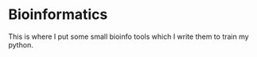 # Bioinformatics
This is where I put some small bioinfo tools which I write them to train my python.

